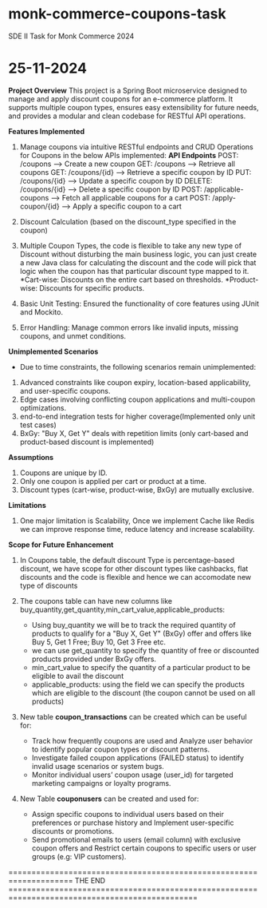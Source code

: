 # monk-commerce-coupons-task
SDE II Task for Monk Commerce 2024
# 25-11-2024

**Project Overview**
This project is a Spring Boot microservice designed to manage and apply discount coupons for an e-commerce platform. It supports multiple coupon types, ensures easy extensibility for future needs, and provides a modular and clean codebase for RESTful API operations.

**Features Implemented**
1. Manage coupons via intuitive RESTful endpoints and CRUD Operations for Coupons in the below APIs implemented:
**API Endpoints**
POST:      /coupons  	     --> Create a new coupon
GET:	     /coupons	       --> Retrieve all coupons
GET:	     /coupons/{id}	 --> Retrieve a specific coupon by ID
PUT: 	     /coupons/{id}	 --> Update a specific coupon by ID
DELETE:   /coupons/{id}	   --> Delete a specific coupon by ID
POST: 	  /applicable-coupons -->	Fetch all applicable coupons for a cart
POST: 	  /apply-coupon/{id}	--> Apply a specific coupon to a cart

3. Discount Calculation (based on the discount_type specified in the coupon)
4. Multiple Coupon Types, the code is flexible to take any new type of Discount without disturbing the main business logic, you can just create
a new Java class for calculating the discount and the code will pick that logic when the coupon has that particular discount type mapped to it.
*Cart-wise: Discounts on the entire cart based on thresholds.
*Product-wise: Discounts for specific products.
5. Basic Unit Testing: Ensured the functionality of core features using JUnit and Mockito.
6. Error Handling: Manage common errors like invalid inputs, missing coupons, and unmet conditions.

 **Unimplemented Scenarios**
- Due to time constraints, the following scenarios remain unimplemented:

1. Advanced constraints like coupon expiry, location-based applicability, and user-specific coupons.
2. Edge cases involving conflicting coupon applications and multi-coupon optimizations.
3. end-to-end integration tests for higher coverage(Implemented only unit test cases)
4. BxGy: "Buy X, Get Y" deals with repetition limits (only cart-based and product-based discount is implemented)

**Assumptions**
1. Coupons are unique by ID.
2. Only one coupon is applied per cart or product at a time.
3. Discount types (cart-wise, product-wise, BxGy) are mutually exclusive.

 **Limitations**
 1. One major limitation is Scalability, Once we implement Cache like Redis we can improve response time, reduce latency and increase scalability.

**Scope for Future Enhancement**
1. In Coupons table, the default discount Type is percentage-based discount, we have scope for other discount types like cashbacks, flat discounts and the code is flexible and hence we can accomodate new type of discounts
   
2. The coupons table can have new columns like buy_quantity,get_quantity,min_cart_value,applicable_products:
   * Using buy_quantity we will be to track the required quantity of products to qualify for a "Buy X, Get Y" (BxGy) offer and offers like Buy 5, Get 1 Free; Buy 10, Get 3 Free etc.
   * we can use get_quantity to specify the quantity of free or discounted products provided under BxGy offers.
   * min_cart_value to specify the quantity of a particular product to be eligible to avail the discount
   * applicable_products: using the field we can specify the products which are eligible to the discount (the coupon cannot be used on all products)

3. New table **coupon_transactions** can be created which can be useful for:
   * Track how frequently coupons are used and Analyze user behavior to identify popular coupon types or discount patterns.
   * Investigate failed coupon applications (FAILED status) to identify invalid usage scenarios or system bugs.
   * Monitor individual users’ coupon usage (user_id) for targeted marketing campaigns or loyalty programs.

4. New Table **couponusers** can be created and used for:
   * Assign specific coupons to individual users based on their preferences or purchase history and Implement user-specific discounts or promotions.
   * Send promotional emails to users (email column) with exclusive coupon offers and Restrict certain coupons to specific users or user groups (e.g: VIP customers).
     
==================================================================== THE END ===============================================================================================  
